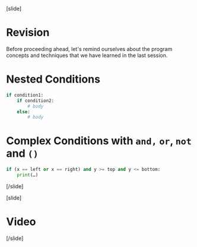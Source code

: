 [slide]
# Revision 
Before proceeding ahead, let's remind ourselves about the program concepts and techniques that we have learned in the last session.

# Nested Conditions
```py
if condition1:
    if condition2:
        # body
    else:
        # body
```

# Complex Conditions with `and,` `or`, `not` and `()`
```py
if (x == left or x == right) and y >= top and y <= bottom:
    print(…)
```
[/slide]

[slide]
# Video


[/slide]